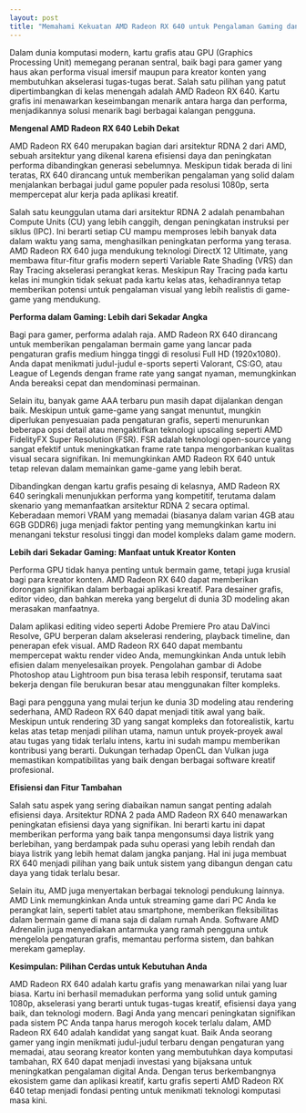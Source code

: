 ```yaml
---
layout: post
title: "Memahami Kekuatan AMD Radeon RX 640 untuk Pengalaman Gaming dan Kreativitas Anda"
---
```


Dalam dunia komputasi modern, kartu grafis atau GPU (Graphics Processing Unit) memegang peranan sentral, baik bagi para gamer yang haus akan performa visual imersif maupun para kreator konten yang membutuhkan akselerasi tugas-tugas berat. Salah satu pilihan yang patut dipertimbangkan di kelas menengah adalah AMD Radeon RX 640. Kartu grafis ini menawarkan keseimbangan menarik antara harga dan performa, menjadikannya solusi menarik bagi berbagai kalangan pengguna.

**Mengenal AMD Radeon RX 640 Lebih Dekat**

AMD Radeon RX 640 merupakan bagian dari arsitektur RDNA 2 dari AMD, sebuah arsitektur yang dikenal karena efisiensi daya dan peningkatan performa dibandingkan generasi sebelumnya. Meskipun tidak berada di lini teratas, RX 640 dirancang untuk memberikan pengalaman yang solid dalam menjalankan berbagai judul game populer pada resolusi 1080p, serta mempercepat alur kerja pada aplikasi kreatif.

Salah satu keunggulan utama dari arsitektur RDNA 2 adalah penambahan Compute Units (CU) yang lebih canggih, dengan peningkatan instruksi per siklus (IPC). Ini berarti setiap CU mampu memproses lebih banyak data dalam waktu yang sama, menghasilkan peningkatan performa yang terasa. AMD Radeon RX 640 juga mendukung teknologi DirectX 12 Ultimate, yang membawa fitur-fitur grafis modern seperti Variable Rate Shading (VRS) dan Ray Tracing akselerasi perangkat keras. Meskipun Ray Tracing pada kartu kelas ini mungkin tidak sekuat pada kartu kelas atas, kehadirannya tetap memberikan potensi untuk pengalaman visual yang lebih realistis di game-game yang mendukung.

**Performa dalam Gaming: Lebih dari Sekadar Angka**

Bagi para gamer, performa adalah raja. AMD Radeon RX 640 dirancang untuk memberikan pengalaman bermain game yang lancar pada pengaturan grafis medium hingga tinggi di resolusi Full HD (1920x1080). Anda dapat menikmati judul-judul e-sports seperti Valorant, CS:GO, atau League of Legends dengan frame rate yang sangat nyaman, memungkinkan Anda bereaksi cepat dan mendominasi permainan.

Selain itu, banyak game AAA terbaru pun masih dapat dijalankan dengan baik. Meskipun untuk game-game yang sangat menuntut, mungkin diperlukan penyesuaian pada pengaturan grafis, seperti menurunkan beberapa opsi detail atau mengaktifkan teknologi upscaling seperti AMD FidelityFX Super Resolution (FSR). FSR adalah teknologi open-source yang sangat efektif untuk meningkatkan frame rate tanpa mengorbankan kualitas visual secara signifikan. Ini memungkinkan AMD Radeon RX 640 untuk tetap relevan dalam memainkan game-game yang lebih berat.

Dibandingkan dengan kartu grafis pesaing di kelasnya, AMD Radeon RX 640 seringkali menunjukkan performa yang kompetitif, terutama dalam skenario yang memanfaatkan arsitektur RDNA 2 secara optimal. Keberadaan memori VRAM yang memadai (biasanya dalam varian 4GB atau 6GB GDDR6) juga menjadi faktor penting yang memungkinkan kartu ini menangani tekstur resolusi tinggi dan model kompleks dalam game modern.

**Lebih dari Sekadar Gaming: Manfaat untuk Kreator Konten**

Performa GPU tidak hanya penting untuk bermain game, tetapi juga krusial bagi para kreator konten. AMD Radeon RX 640 dapat memberikan dorongan signifikan dalam berbagai aplikasi kreatif. Para desainer grafis, editor video, dan bahkan mereka yang bergelut di dunia 3D modeling akan merasakan manfaatnya.

Dalam aplikasi editing video seperti Adobe Premiere Pro atau DaVinci Resolve, GPU berperan dalam akselerasi rendering, playback timeline, dan penerapan efek visual. AMD Radeon RX 640 dapat membantu mempercepat waktu render video Anda, memungkinkan Anda untuk lebih efisien dalam menyelesaikan proyek. Pengolahan gambar di Adobe Photoshop atau Lightroom pun bisa terasa lebih responsif, terutama saat bekerja dengan file berukuran besar atau menggunakan filter kompleks.

Bagi para pengguna yang mulai terjun ke dunia 3D modeling atau rendering sederhana, AMD Radeon RX 640 dapat menjadi titik awal yang baik. Meskipun untuk rendering 3D yang sangat kompleks dan fotorealistik, kartu kelas atas tetap menjadi pilihan utama, namun untuk proyek-proyek awal atau tugas yang tidak terlalu intens, kartu ini sudah mampu memberikan kontribusi yang berarti. Dukungan terhadap OpenCL dan Vulkan juga memastikan kompatibilitas yang baik dengan berbagai software kreatif profesional.

**Efisiensi dan Fitur Tambahan**

Salah satu aspek yang sering diabaikan namun sangat penting adalah efisiensi daya. Arsitektur RDNA 2 pada AMD Radeon RX 640 menawarkan peningkatan efisiensi daya yang signifikan. Ini berarti kartu ini dapat memberikan performa yang baik tanpa mengonsumsi daya listrik yang berlebihan, yang berdampak pada suhu operasi yang lebih rendah dan biaya listrik yang lebih hemat dalam jangka panjang. Hal ini juga membuat RX 640 menjadi pilihan yang baik untuk sistem yang dibangun dengan catu daya yang tidak terlalu besar.

Selain itu, AMD juga menyertakan berbagai teknologi pendukung lainnya. AMD Link memungkinkan Anda untuk streaming game dari PC Anda ke perangkat lain, seperti tablet atau smartphone, memberikan fleksibilitas dalam bermain game di mana saja di dalam rumah Anda. Software AMD Adrenalin juga menyediakan antarmuka yang ramah pengguna untuk mengelola pengaturan grafis, memantau performa sistem, dan bahkan merekam gameplay.

**Kesimpulan: Pilihan Cerdas untuk Kebutuhan Anda**

AMD Radeon RX 640 adalah kartu grafis yang menawarkan nilai yang luar biasa. Kartu ini berhasil memadukan performa yang solid untuk gaming 1080p, akselerasi yang berarti untuk tugas-tugas kreatif, efisiensi daya yang baik, dan teknologi modern. Bagi Anda yang mencari peningkatan signifikan pada sistem PC Anda tanpa harus merogoh kocek terlalu dalam, AMD Radeon RX 640 adalah kandidat yang sangat kuat. Baik Anda seorang gamer yang ingin menikmati judul-judul terbaru dengan pengaturan yang memadai, atau seorang kreator konten yang membutuhkan daya komputasi tambahan, RX 640 dapat menjadi investasi yang bijaksana untuk meningkatkan pengalaman digital Anda. Dengan terus berkembangnya ekosistem game dan aplikasi kreatif, kartu grafis seperti AMD Radeon RX 640 tetap menjadi fondasi penting untuk menikmati teknologi komputasi masa kini.
